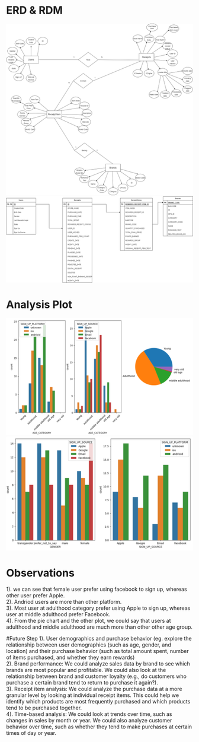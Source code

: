 # ERD & RDM
![](./ERD.drawio.png)
![](./RDBM.drawio.png)


# Analysis Plot
![](./Python_plot/age_category_platform_source.png)
![](./Python_plot/gender_platform_source.png)


# Observations
1). we can see that female user prefer using facebook to sign up, whereas other user prefer Apple.<br />
2). Andriod users are more than other platform. <br />
3). Most user at adulthood category prefer using Apple to sign up, whereas user at middle adulthood prefer Facebook. <br />
4). From the pie chart and the other plot, we could say that users at adulthood and middle adulthood are much more than other other age group. <br />


#Future Step
1). User demographics and purchase behavior (eg. explore the relationship between user demographics (such as age, gender, and location) and their purchase behavior (such as total amount spent, number of items purchased, and whether they earn rewards)  <br />
2). Brand performance: We could analyze sales data by brand to see which brands are most popular and profitable. We could also look at the relationship between brand and customer loyalty (e.g., do customers who purchase a certain brand tend to return to purchase it again?). <br />
3). Receipt item analysis: We could analyze the purchase data at a more granular level by looking at individual receipt items. This could help we identify which products are most frequently purchased and which products tend to be purchased together. <br />
4). Time-based analysis: We could look at trends over time, such as changes in sales by month or year. We could also analyze customer behavior over time, such as whether they tend to make purchases at certain times of day or year. <br />
